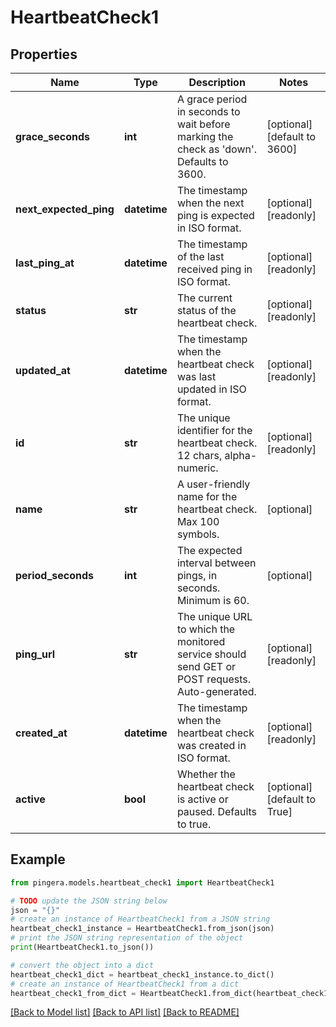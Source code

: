 # HeartbeatCheck1


## Properties

Name | Type | Description | Notes
------------ | ------------- | ------------- | -------------
**grace_seconds** | **int** | A grace period in seconds to wait before marking the check as &#39;down&#39;. Defaults to 3600. | [optional] [default to 3600]
**next_expected_ping** | **datetime** | The timestamp when the next ping is expected in ISO format. | [optional] [readonly] 
**last_ping_at** | **datetime** | The timestamp of the last received ping in ISO format. | [optional] [readonly] 
**status** | **str** | The current status of the heartbeat check. | [optional] [readonly] 
**updated_at** | **datetime** | The timestamp when the heartbeat check was last updated in ISO format. | [optional] [readonly] 
**id** | **str** | The unique identifier for the heartbeat check. 12 chars, alpha-numeric. | [optional] [readonly] 
**name** | **str** | A user-friendly name for the heartbeat check. Max 100 symbols. | [optional] 
**period_seconds** | **int** | The expected interval between pings, in seconds. Minimum is 60. | [optional] 
**ping_url** | **str** | The unique URL to which the monitored service should send GET or POST requests. Auto-generated. | [optional] [readonly] 
**created_at** | **datetime** | The timestamp when the heartbeat check was created in ISO format. | [optional] [readonly] 
**active** | **bool** | Whether the heartbeat check is active or paused. Defaults to true. | [optional] [default to True]

## Example

```python
from pingera.models.heartbeat_check1 import HeartbeatCheck1

# TODO update the JSON string below
json = "{}"
# create an instance of HeartbeatCheck1 from a JSON string
heartbeat_check1_instance = HeartbeatCheck1.from_json(json)
# print the JSON string representation of the object
print(HeartbeatCheck1.to_json())

# convert the object into a dict
heartbeat_check1_dict = heartbeat_check1_instance.to_dict()
# create an instance of HeartbeatCheck1 from a dict
heartbeat_check1_from_dict = HeartbeatCheck1.from_dict(heartbeat_check1_dict)
```
[[Back to Model list]](../README.md#documentation-for-models) [[Back to API list]](../README.md#documentation-for-api-endpoints) [[Back to README]](../README.md)


